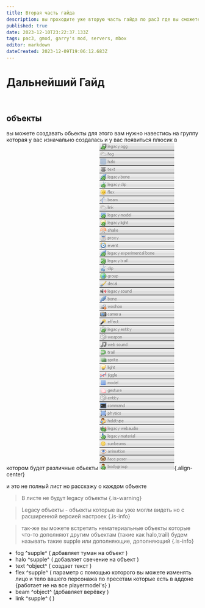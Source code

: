 ```yaml
---
title: Вторая часть гайда
description: вы проходите уже вторую часть гайда по pac3 где вы сможете узнать намного больше о редакторе
published: true
date: 2023-12-10T23:22:37.133Z
tags: pac3, gmod, garry's mod, servers, mbox
editor: markdown
dateCreated: 2023-12-09T19:06:12.683Z
---
```


# Дальнейший Гайд
<br>

## объекты

вы можете создавать обьекты для этого вам нужно
навестись на группу которая у вас изначально создалась
и у вас появиться плюсик в котором будет 
различные обьекты
![pac3_list.png](/pac3_list.png){.align-center}

и это не полный лист но расскажу о каждом объекте
> В листе не будут legacy объекты
{.is-warning}

> Legacy объекты - объекты которые вы уже могли видеть но с расширенной версией настроек
{.is-info}

<div class="pac3">

> так-же вы можете встретить нематериальные объекты которые что-то дополняют другим объектам (такие как halo,trail)
будем называть такие supple или дополняющие, дополняющий
{.is-info}
  
</div>


- fog ^supple^ ( добавляет туман на объект )
- halo ^supple^ ( добавляет свечение на объект )
- text ^object^ ( создает текст )
- flex ^supple^ ( параметр с помощью которого вы можете изменять лицо и тело вашего персонажа по пресетам которые есть в аддоне {работает не на все playermodel's} )
- beam ^object^ (добавляет верёвку )
- link ^supple^ (  )